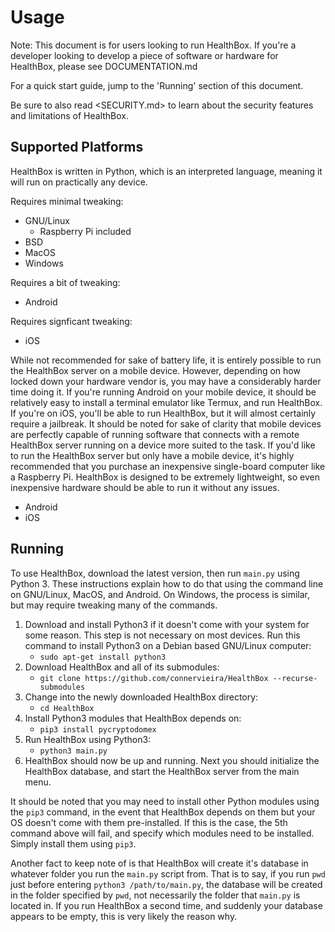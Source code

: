 # Usage

Note: This document is for users looking to run HealthBox. If you're a developer looking to develop a piece of software or hardware for HealthBox, please see DOCUMENTATION.md

For a quick start guide, jump to the 'Running' section of this document.

Be sure to also read <SECURITY.md> to learn about the security features and limitations of HealthBox.


## Supported Platforms

HealthBox is written in Python, which is an interpreted language, meaning it will run on practically any device.

Requires minimal tweaking:
- GNU/Linux
    - Raspberry Pi included
- BSD
- MacOS
- Windows

Requires a bit of tweaking:
- Android

Requires signficant tweaking:
- iOS

While not recommended for sake of battery life, it is entirely possible to run the HealthBox server on a mobile device. However, depending on how locked down your hardware vendor is, you may have a considerably harder time doing it. If you're running Android on your mobile device, it should be relatively easy to install a terminal emulator like Termux, and run HealthBox. If you're on iOS, you'll be able to run HealthBox, but it will almost certainly require a jailbreak. It should be noted for sake of clarity that mobile devices are perfectly capable of running software that connects with a remote HealthBox server running on a device more suited to the task. If you'd like to run the HealthBox server but only have a mobile device, it's highly recommended that you purchase an inexpensive single-board computer like a Raspberry Pi. HealthBox is designed to be extremely lightweight, so even inexpensive hardware should be able to run it without any issues.

- Android
- iOS


## Running

To use HealthBox, download the latest version, then run `main.py` using Python 3. These instructions explain how to do that using the command line on GNU/Linux, MacOS, and Android. On Windows, the process is similar, but may require tweaking many of the commands.

1. Download and install Python3 if it doesn't come with your system for some reason. This step is not necessary on most devices. Run this command to install Python3 on a Debian based GNU/Linux computer:
    - `sudo apt-get install python3`
2. Download HealthBox and all of its submodules:
    - `git clone https://github.com/connervieira/HealthBox --recurse-submodules`
3. Change into the newly downloaded HealthBox directory:
    - `cd HealthBox`
4. Install Python3 modules that HealthBox depends on:
    - `pip3 install pycryptodomex`
5. Run HealthBox using Python3:
    - `python3 main.py`
6. HealthBox should now be up and running. Next you should initialize the HealthBox database, and start the HealthBox server from the main menu.

It should be noted that you may need to install other Python modules using the `pip3` command, in the event that HealthBox depends on them but your OS doesn't come with them pre-installed. If this is the case, the 5th command above will fail, and specify which modules need to be installed. Simply install them using `pip3`.

Another fact to keep note of is that HealthBox will create it's database in whatever folder you run the `main.py` script from. That is to say, if you run `pwd` just before entering `python3 /path/to/main.py`, the database will be created in the folder specified by `pwd`, not necessarily the folder that `main.py` is located in. If you run HealthBox a second time, and suddenly your database appears to be empty, this is very likely the reason why.
